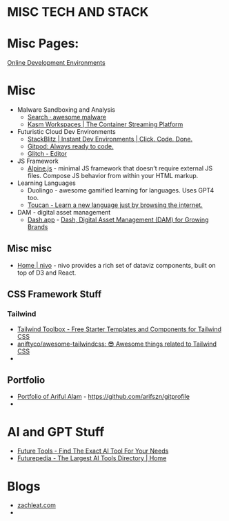 # MISC TECH AND STACK

# Misc Pages:

[Online Development Environments](MISC%20TECH%20AND%20STACK/Online%20Development%20Environments.md)

# Misc

- Malware Sandboxing and Analysis
    - [Search · awesome malware](https://github.com/search?q=awesome+malware)
    - [Kasm Workspaces | The Container Streaming Platform](https://www.kasmweb.com/)
- Futuristic Cloud Dev Environments
    - [StackBlitz | Instant Dev Environments | Click. Code. Done.](https://stackblitz.com/)
    - [Gitpod: Always ready to code.](https://www.gitpod.io/)
    - [Glitch - Editor](https://glitch.com/)
- JS Framework
    - [Alpine.js](https://alpinejs.dev/) - minimal JS framework that doesn’t require external JS files.  Compose JS behavior from within your HTML markup.
- Learning Languages
    - Duolingo - awesome gamified learning for languages. Uses GPT4 too.
    - [Toucan - Learn a new language just by browsing the internet.](https://jointoucan.com/en/)
- DAM - digital asset management
    - [Dash.app](http://Dash.app) - [Dash, Digital Asset Management (DAM) for Growing Brands](https://dash.app/)

## Misc misc

- [Home | nivo](https://nivo.rocks/) - nivo provides a rich set of dataviz components, built on top of D3 and React.

## CSS Framework Stuff

### Tailwind

- [Tailwind Toolbox - Free Starter Templates and Components for Tailwind CSS](https://www.tailwindtoolbox.com/)
- [aniftyco/awesome-tailwindcss: 😎 Awesome things related to Tailwind CSS](https://github.com/aniftyco/awesome-tailwindcss#starters--themes)
- 

## Portfolio

- [Portfolio of Ariful Alam](https://arifszn.com/gitprofile/) - https://github.com/arifszn/gitprofile
- 

# AI and GPT Stuff

- [Future Tools - Find The Exact AI Tool For Your Needs](https://www.futuretools.io/)
- [Futurepedia - The Largest AI Tools Directory | Home](https://www.futurepedia.io/)

# Blogs

- [zachleat.com](https://www.zachleat.com/)
-
